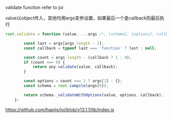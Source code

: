 validate function refer to joi

value以object传入，其他均用args变参设置，如果最后一个是callback则最后执行

```js
root.validate = function (value, ...args /*, [schema], [options], callback */) {

        const last = args[args.length - 1];
        const callback = typeof last === 'function' ? last : null;

        const count = args.length - (callback ? 1 : 0);
        if (count === 0) {
            return any.validate(value, callback);
        }

        const options = count === 2 ? args[1] : {};
        const schema = root.compile(args[0]);

        return schema._validateWithOptions(value, options, callback);
    };
```

https://github.com/hapijs/joi/blob/v13.1.1/lib/index.js

